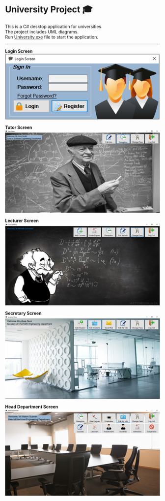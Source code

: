 # University Project :mortar_board:
This is a C# desktop application for universities. <br />
The project includes UML diagrams. <br />
Run <a id="raw-url" href="https://raw.githubusercontent.com/dimakol/University-Project/master/University.exe">University.exe</a> file to start the application.

<hr />

**Login Screen** <br />
![image](/screenshots/Login.png?raw=true "Login")

**Tutor Screen** <br />
![image](/screenshots/Tutor/Menu.png?raw=true "Tutor")

**Lecturer Screen** <br />
![image](/screenshots/Lecturer/Menu.PNG?raw=true "Lecturer")

**Secretary Screen** <br />
![image](/screenshots/Secretary/Menu.PNG?raw=true "Secretary")

**Head Department Screen** <br />
![image](/screenshots/Head_Department/Menu.PNG?raw=true "Head Department")


